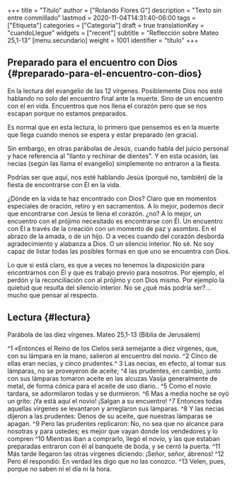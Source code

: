 +++
title = "Título"
author = ["Rolando Flores G"]
description = "Texto sin entre commillado"
lastmod = 2020-11-04T14:31:40-06:00
tags = ["Etiqueta"]
categories = ["Categoria"]
draft = true
translationKey = "cuandoLlegue"
widgets = ["recent"]
subtitle = "Reflección sobre Mateo 25,1-13"
[menu.secundario]
  weight = 1001
  identifier = "título"
+++

<div class="mio">


## Preparado para el encuentro con Dios {#preparado-para-el-encuentro-con-dios}

En la lectura del evangelio de las 12 vírgenes. Posiblemente Dios nos esté hablando no solo del encuentro final ante la muerte. Sino de un encuentro con el en vida. Encuentros que nos llena el corazón pero que se nos escapan porque no estamos preparados.

<!--more-->

Es normal que en esta lectura, lo primero que pensemos es en la muerte que llega cuando menos se espera y estar preparado (en gracia).

Sin embargo, en otras parábolas de Jesús, cuando habla del juicio personal y hace referencia al "llanto y rechinar de dientes".  Y en esta ocasión, las necias (según las llama el evangelio) simplemente no entraron a la fiesta.

Podrías ser que aquí, nos esté hablando Jesús (porqué no, también) de la fiesta de encontrarse con Él en la vida.

¿Dónde en la vida te haz encontrado con Dios?  Claro que en momentos especiales de oración, retiro y en sacramentos.  A lo mejor, podemos decir que encontrarse con Jesús te llena el corazón. ¿no?  A lo mejor, un encuentro con el prójimo necesitado es encontrarse con Él. Un encuentro con Él a través de la creación con un momento de paz y asombro. En el abrazo de la amada, o de un hijo. O a veces cuando del corazón desborda agradecimiento y alabanza a Dios. O un silencio interior. No sé. No soy capaz de listar todas las posibles formas en que uno se encuentra con Dios.

Lo que si está claro, es que a veces no tenemos la disposición para encontrarnos con Él y que es trabajo previo para nosotros.  Por ejemplo, el perdón y la reconciliación con al prójimo y con Dios mismo. Por ejemplo la quietud que resulta del silencio interior. No se ¿qué más podría ser?... mucho que pensar al respecto.


## Lectura {#lectura}

Parábola de las diez vírgenes. Mateo 25,1-13 (Biblia de Jerusalem)

^1 «Entonces el Reino de los Cielos será semejante a diez vírgenes, que, con su
lámpara en la mano, salieron al encuentro del novio. ^2 Cinco de ellas eran
necias, y cinco prudentes.^ 3 Las necias, en efecto, al tomar sus lámparas, no
se proveyeron de aceite; ^4 las prudentes, en cambio, junto con sus lámparas
tomaron aceite en las alcuzas Vasija generalmente de metal, de forma cónica
para el aceite de uso diario.. ^5 Como el novio tardara, se adormilaron todas y
se durmieron. ^6 Mas a media noche se oyó un grito:  ¡Ya está aquí el novio!
¡Salgan a su encuentro! ^7 Entonces todas aquellas vírgenes se levantaron y
arreglaron sus lámparas. ^8 Y las necias dijeron a las prudentes:  Denos de su
aceite, que nuestras lámparas se apagan. ^9 Pero las prudentes replicaron:  No,
no sea que no alcance para nosotras y para ustedes; es mejor que vayan donde
los vendedores y lo compren ^10 Mientras iban a comprarlo, llegó el novio, y
las que estaban preparadas entraron con él al banquete de boda, y se cerró la
puerta. ^11 Más tarde llegaron las otras vírgenes diciendo:  ¡Señor, señor,
ábrenos! ^12 Pero él respondió:  En verdad les digo que no las conozco. ^13
 Velen, pues, porque no saben ni el día ni la hora.

</div>